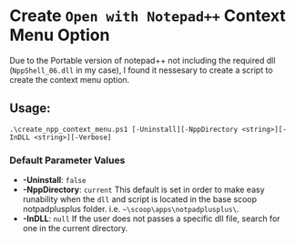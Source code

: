 # Create `Open with Notepad++` Context Menu Option

Due to the Portable version of notepad++ not including the required dll (`NppShell_06.dll` in my case), I found it nessesary to create a script to create the 
context menu option. 

## Usage:
```
.\create_npp_context_menu.ps1 [-Uninstall][-NppDirectory <string>][-InDLL <string>][-Verbose]
```

### Default Parameter Values

* __-Uninstall__: `false`
* __-NppDirectory__: `current` 
	This default is set in order to make easy runability when the `dll` and script is located in the base scoop notpadplusplus folder. 
	i.e. `~\scoop\apps\notpadplusplus\`.
* __-InDLL__: `null`
	If the user does not passes a specific dll file, search for one in the current directory. 
